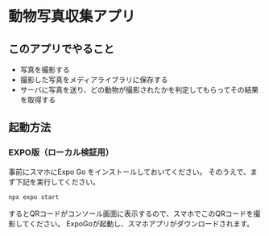 # 動物写真収集アプリ

## このアプリでやること

- 写真を撮影する
- 撮影した写真をメディアライブラリに保存する
- サーバに写真を送り、どの動物が撮影されたかを判定してもらってその結果を取得する

## 起動方法

### EXPO版（ローカル検証用）

事前にスマホにExpo Go をインストールしておいてください。
そのうえで、まず下記を実行してください。

```bash
npx expo start
```

するとQRコードがコンソール画面に表示するので、スマホでこのQRコードを撮影してください。
ExpoGoが起動し、スマホアプリがダウンロードされます。
